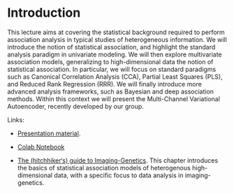 # Introduction 

This lecture aims at covering the statistical background required to perform association analysis in typical studies of heterogeneous information. We will introduce the notion of statistical association, and highlight the standard analysis paradigm in univariate modeling. We will then explore multivariate association models, generalizing to high-dimensional data the notion of statistical association. In particular, we will focus on standard paradigms such as Canonical Correlation Analysis (CCA), Partial Least Squares (PLS), and Reduced Rank Regression (RRR). We will finally introduce more advanced analysis frameworks, such as Bayesian and deep association methods. Within this context we will present the Multi-Channel Variational Autoencoder, recently developed by our group. 

Links:

- [Presentation material](https://marcolorenzi.github.io/material/winter_school/Imaging-Genetics-winter_school_Verona_2019_compressed.pdf).   

- [Colab Notebook](https://colab.research.google.com/drive/1FNDpXdc_U_UCEabCeXUWjLKOZT8gutJg)

- [The (hitchhiker‘s) guide to Imaging-Genetics](https://marcolorenzi.github.io/material/winter_school/Imaging_Genetics_Book_Chapter.pdf).
This chapter introduces the basics of statistical association models of heterogenous high-dimensional data, with a specific focus to data analysis in imaging-genetics.






